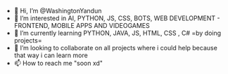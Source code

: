 - 👋 Hi, I’m @WashingtonYandun
- 👀 I’m interested in AI, PYTHON, JS, CSS, BOTS, WEB DEVELOPMENT - FRONTEND, MOBILE APPS AND VIDEOGAMES
- 🌱 I’m currently learning PYTHON, JAVA, JS, HTML, CSS , C# =by doing projects=
- 💞️ I’m looking to collaborate on all projects where i could help because that way i can learn more
- 📫 How to reach me "soon xd"

<!---
WashingtonYandun/WashingtonYandun is a ✨ special ✨ repository because its `README.md` (this file) appears on your GitHub profile.
You can click the Preview link to take a look at your changes.
--->
